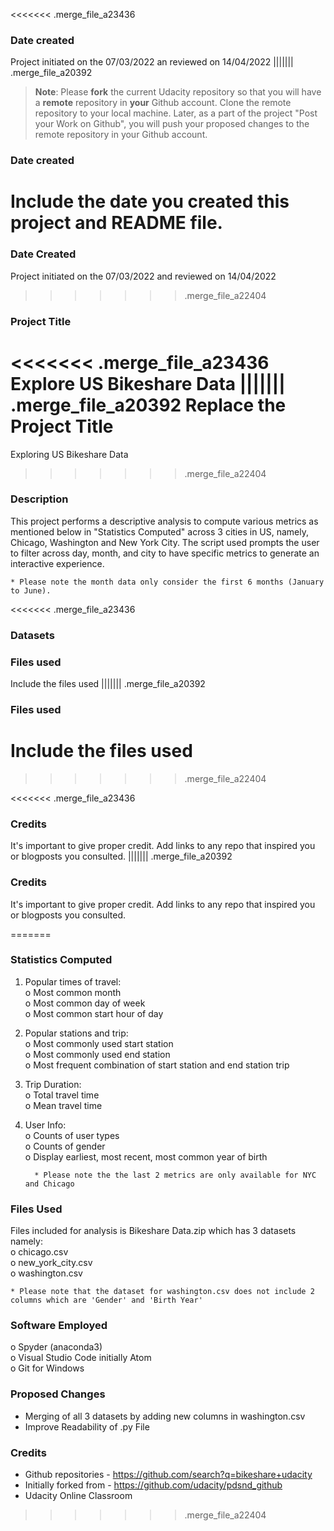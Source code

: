 <<<<<<< .merge_file_a23436
### Date created
Project initiated on the 07/03/2022 an reviewed on 14/04/2022
||||||| .merge_file_a20392
>**Note**: Please **fork** the current Udacity repository so that you will have a **remote** repository in **your** Github account. Clone the remote repository to your local machine. Later, as a part of the project "Post your Work on Github", you will push your proposed changes to the remote repository in your Github account.

### Date created
Include the date you created this project and README file.
=======
### Date Created
Project initiated on the 07/03/2022 and reviewed on 14/04/2022
>>>>>>> .merge_file_a22404

### Project Title
<<<<<<< .merge_file_a23436
Explore US Bikeshare Data
||||||| .merge_file_a20392
Replace the Project Title
=======
Exploring US Bikeshare Data
>>>>>>> .merge_file_a22404

### Description
This project performs a descriptive analysis to compute various metrics as mentioned below in "Statistics Computed" across 3 cities in US, namely, Chicago, Washington and New York City. The script used prompts the user to filter across day, month, and city to have specific metrics to generate an interactive experience.
    
    * Please note the month data only consider the first 6 months (January to June).

<<<<<<< .merge_file_a23436
### Datasets


### Files used
Include the files used
||||||| .merge_file_a20392
### Files used
Include the files used
=======
>>>>>>> .merge_file_a22404

<<<<<<< .merge_file_a23436
### Credits
It's important to give proper credit. Add links to any repo that inspired you or blogposts you consulted.
||||||| .merge_file_a20392
### Credits
It's important to give proper credit. Add links to any repo that inspired you or blogposts you consulted.

=======
### Statistics Computed

1.	Popular times of travel:\
     o	Most common month\
     o	Most common day of week\
     o	Most common start hour of day

2.	Popular stations and trip:\
     o	Most commonly used start station\
     o	Most commonly used end station\
     o	Most frequent combination of start station and end station trip 

3.	Trip Duration:\
     o	Total travel time\
     o	Mean travel time

4.	User Info:\
     o	Counts of user types\
     o	Counts of gender\
     o	Display earliest, most recent, most common year of birth 
     
          * Please note the the last 2 metrics are only available for NYC and Chicago


### Files Used
Files included for analysis is Bikeshare Data.zip which has 3 datasets namely:\
    o chicago.csv\
    o new_york_city.csv\
    o washington.csv
 
 
    * Please note that the dataset for washington.csv does not include 2 columns which are 'Gender' and 'Birth Year'

### Software Employed
   o Spyder (anaconda3)\
   o Visual Studio Code initially Atom\
   o Git for Windows

### Proposed Changes
* Merging of all 3 datasets by adding new columns in washington.csv 
* Improve Readability of .py File


### Credits
- Github repositories - https://github.com/search?q=bikeshare+udacity
- Initially forked from - https://github.com/udacity/pdsnd_github
- Udacity Online Classroom 
>>>>>>> .merge_file_a22404
